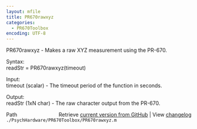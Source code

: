 ```yaml
---
layout: mfile
title: PR670rawxyz
categories:
  - PR670Toolbox
encoding: UTF-8
---
```


PR670rawxyz - Makes a raw XYZ measurement using the PR-670.  

Syntax:  
readStr = PR670rawxyz(timeout)  

Input:  
timeout (scalar) - The timeout period of the function in seconds.  

Output:  
readStr (1xN char) - The raw character output from the PR-670.  


<div class="code_header" style="text-align:right;">
  <span style="float:left;">Path&nbsp;&nbsp;</span> <span class="counter">Retrieve <a href=
  "https://raw.github.com/Psychtoolbox-3/Psychtoolbox-3/beta/./PsychHardware/PR670Toolbox/PR670rawxyz.m">current version from GitHub</a> | View <a href=
  "https://github.com/Psychtoolbox-3/Psychtoolbox-3/commits/beta/./PsychHardware/PR670Toolbox/PR670rawxyz.m">changelog</a></span>
</div>
<div class="code">
  <code>./PsychHardware/PR670Toolbox/PR670rawxyz.m</code>
</div>
